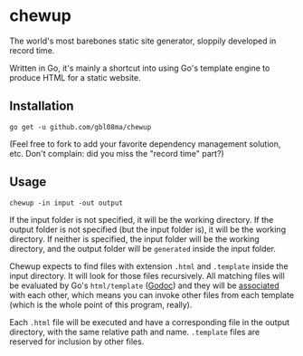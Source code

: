 # chewup
The world's most barebones static site generator, sloppily developed in record time.

Written in Go, it's mainly a shortcut into using Go's template engine to produce HTML for a static website.

## Installation

`go get -u github.com/gbl08ma/chewup`

(Feel free to fork to add your favorite dependency management solution, etc. Don't complain: did you miss the "record time" part?)

## Usage

`chewup -in input -out output`

If the input folder is not specified, it will be the working directory.
If the output folder is not specified (but the input folder is), it will be the working directory.
If neither is specified, the input folder will be the working directory, and the output folder will be `generated` inside the input folder.

Chewup expects to find files with extension `.html` and `.template` inside the input directory.
It will look for those files recursively.
All matching files will be evaluated by Go's `html/template` ([Godoc](https://golang.org/pkg/html/template/)) and they will be [associated](https://golang.org/pkg/text/template/#hdr-Associated_templates) with each other, which means you can invoke other files from each template (which is the whole point of this program, really).

Each `.html` file will be executed and have a corresponding file in the output directory, with the same relative path and name.
`.template` files are reserved for inclusion by other files.